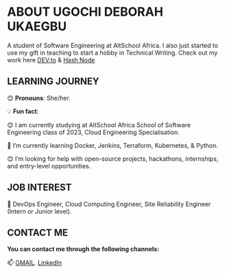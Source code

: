 # ABOUT UGOCHI DEBORAH UKAEGBU

 A student of Software Engineering at AltSchool Africa. I also just started to use my gift in teaching to start a hobby in Technical Writing. Check out my work here [DEV.to](https://dev.to/dhebbythenerd) & 
[Hash Node](https://hashnode.com/@dhebby01)

## LEARNING JOURNEY

😊 **Pronouns**: She/her.

💡 **Fun fact**:    

😊   I am currently studying at AltSchool Africa School of Software Engineering class of 2023, Cloud Engineering Specialisation.

🌱   I’m currently learning Docker, Jenkins, Terraform, Kubernetes, & Python.

😊   I’m looking for help with open-source projects, hackathons, internships, and entry-level opportunities.

 ##  JOB INTEREST 
 💼     DevOps Engineer, Cloud Computing Engineer, Site Reliability Engineer (Intern or Junior level).
 
 ##  CONTACT ME    
   **You can contact me through the following channels:**
 
 📫  [GMAIL](ugochiukaegbu21@gmail.com).
      [LinkedIn](www.linkedin.com/in/ugochiukaegbu)

<!---
Zenitugo/Zenitugo is a ✨ special ✨ repository because its `README.md` (this file) appears on your GitHub profile.
You can click the Preview link to take a look at your changes.
--->
